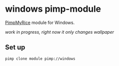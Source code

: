 # windows pimp-module

[PimpMyRice](https://github.com/daddodev/pimpmyrice) module for Windows.

*work in progress, right now it only changes wallpaper*

## Set up

```bash
pimp clone module pimp://windows
```
